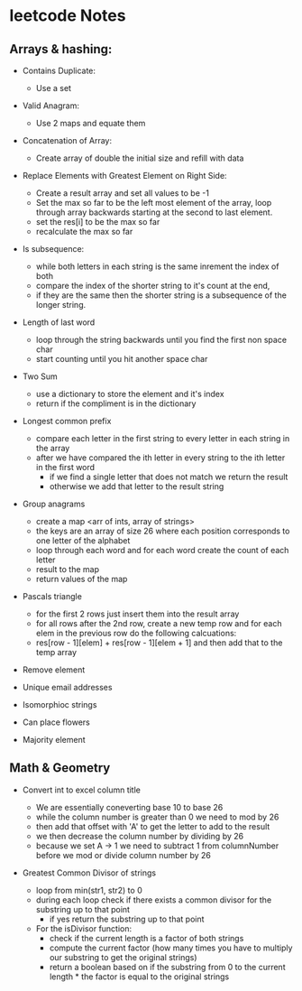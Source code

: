 # leetcode Notes

## Arrays & hashing:

- Contains Duplicate:
  - Use a set

- Valid Anagram:
  - Use 2 maps and equate them

- Concatenation of Array: 
  - Create array of double the initial size and refill with data
  
- Replace Elements with Greatest Element on Right Side: 
  - Create a result array and set all values to be -1
  - Set the max so far to be the left most element of the array, loop through array backwards starting at the second to last element.
  - set the res[i] to be the max so far 
  - recalculate the max so far

- Is subsequence:
  - while both letters in each string is the same inrement the index of both
  - compare the index of the shorter string to it's count at the end, 
  - if they are the same then the shorter string is a subsequence of the longer string.

- Length of last word
  - loop through the string backwards until you find the first non space char
  - start counting until you hit another space char

- Two Sum
  - use a dictionary to store the element and it's index
  - return if the compliment is in the dictionary
  
- Longest common prefix
  - compare each letter in the first string to every letter in each string in the array
  - after we have compared the ith letter in every string to the ith letter in the first word
    - if we find a single letter that does not match we return the result
    - otherwise we add that letter to the result string

- Group anagrams
  - create a map <arr of ints, array of strings>
  - the keys are an array of size 26 where each position corresponds to one letter of the alphabet
  - loop through each word and for each word create the count of each letter 
  - result to the map 
  - return values of the map

- Pascals triangle
  - for the first 2 rows just insert them into the result array
  - for all rows after the 2nd row, create a new temp row and for each elem in the previous row do the following calcuations:
  - res[row - 1][elem] + res[row - 1][elem + 1] and then add that to the temp array

- Remove element
- Unique email addresses
- Isomorphioc strings
- Can place flowers
- Majority element


## Math & Geometry

- Convert int to excel column title
  - We are essentially coneverting base 10 to base 26
  - while the column number is greater than 0 we need to mod by 26
  - then add that offset with 'A' to get the letter to add to the result
  - we then decrease the column number by dividing by 26
  - because we set A -> 1 we need to subtract 1 from columnNumber before we mod or divide column number by 26 

- Greatest Common Divisor of strings
  - loop from min(str1, str2) to 0 
  - during each loop check if there exists a common divisor for the substring up to that point
    - if yes return the substring up to that point
  - For the isDivisor function: 
    - check if the current length is a factor of both strings
    - compute the current factor (how many times you have to multiply our substring to get the original strings)
    - return a boolean based on if the substring from 0 to the current length * the factor is equal to the original strings
